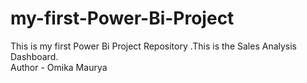 # my-first-Power-Bi-Project
This is my first Power Bi Project Repository .This is the Sales Analysis Dashboard.
<br>
Author - Omika Maurya
